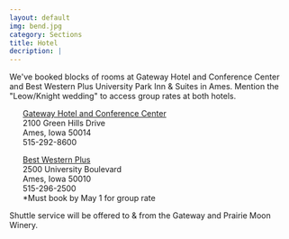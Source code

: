```yaml
---
layout: default
img: bend.jpg
category: Sections
title: Hotel
decription: |
---
```


We've booked blocks of rooms at Gateway Hotel and Conference Center and Best Western Plus University Park Inn & Suites in Ames. Mention the "Leow/Knight wedding" to access group rates at both hotels. 

<ul style="list-style:none;">
  <li><a href="http://gatewayames.com/">Gateway Hotel and Conference Center</a></li>
  <li>2100 Green Hills Drive</li>
  <li>Ames, Iowa 50014</li>
  <li>515-292-8600</li>
</ul>

<ul style="list-style:none;">
  <li><a href="https://www.bestwestern.com/en_US/book/hotels-in-ames/best-western-plus-university-park-inn-suites/propertyCode.16101.html">Best Western Plus</a></li>
  <li>2500 University Boulevard</li>
  <li>Ames, Iowa 50010</li>
  <li>515-296-2500</li>
  <li>*Must book by May 1 for group rate</li>
</ul>

Shuttle service will be offered to & from the Gateway and Prairie Moon Winery.
